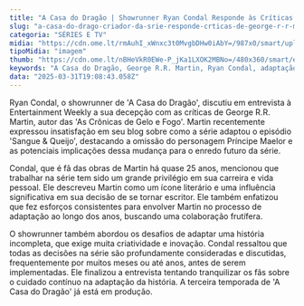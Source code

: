 ```yaml
---
title: "A Casa do Dragão | Showrunner Ryan Condal Responde às Críticas de George R.R. Martin"
slug: "a-casa-do-drago-criador-da-srie-responde-crticas-de-george-r-r-martin"
categoria: "SÉRIES E TV"
midia: "https://cdn.ome.lt/rmAuhI_xWnxc3t0MvgbDHw0iAbY=/987x0/smart/uploads/conteudo/fotos/02_MOqInDe.jpg"
tipoMidia: "imagem"
thumb: "https://cdn.ome.lt/nBHeVkR0EWe-P_jKa1LXOK2MBNo=/480x360/smart/extras/conteudos/Captura_de_tela_2025-03-31_155604.png"
keywords: "A Casa do Dragão, George R.R. Martin, Ryan Condal, adaptação, série"
data: "2025-03-31T19:08:43.058Z"
---
```


Ryan Condal, o showrunner de 'A Casa do Dragão', discutiu em entrevista à Entertainment Weekly a sua decepção com as críticas de George R.R. Martin, autor das 'As Crônicas de Gelo e Fogo'. Martin recentemente expressou insatisfação em seu blog sobre como a série adaptou o episódio 'Sangue & Queijo', destacando a omissão do personagem Príncipe Maelor e as potenciais implicações dessa mudança para o enredo futuro da série.

Condal, que é fã das obras de Martin há quase 25 anos, mencionou que trabalhar na série tem sido um grande privilégio em sua carreira e vida pessoal. Ele descreveu Martin como um ícone literário e uma influência significativa em sua decisão de se tornar escritor. Ele também enfatizou que fez esforços consistentes para envolver Martin no processo de adaptação ao longo dos anos, buscando uma colaboração frutífera.

O showrunner também abordou os desafios de adaptar uma história incompleta, que exige muita criatividade e inovação. Condal ressaltou que todas as decisões na série são profundamente consideradas e discutidas, frequentemente por muitos meses ou até anos, antes de serem implementadas. Ele finalizou a entrevista tentando tranquilizar os fãs sobre o cuidado contínuo na adaptação da história. A terceira temporada de 'A Casa do Dragão' já está em produção.